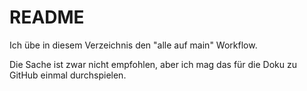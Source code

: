 # README

Ich übe in diesem Verzeichnis den "alle auf main" Workflow.

Die Sache ist zwar nicht empfohlen, aber ich mag das für die Doku zu GitHub einmal durchspielen.
